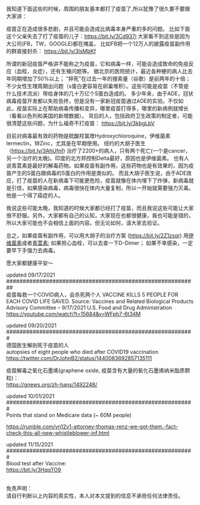 我知道下面这些的时候，周围的朋友基本都打了疫苗了,所以犹豫了很久要不要跟大家讲：

疫苗正在造成很多悲剧，并且可能会造成比病毒本身严重的多的问题。 
比如下面这个父亲失去了打了疫苗的儿子：https://bit.ly/3Cd937i
大家看不到这些是因为大公司(FB，TW，GOOGLE)都在掩盖， 比如FB把一个12万人的披露疫苗副作用的群直接封杀： https://bit.ly/3lsMbKf

所谓的新冠疫苗严格讲不能称之为疫苗，它和病毒一样，可能会造成致命的免疫反应（血栓，炎症），还有生殖问题等。
据北京的医院统计，最近各种梗的病人比去年同期增加了50%以上； “猝死”在过去一年的搜索量（谷歌）是前两年的十倍；不少女性生理周期出问题（s蛋白更容易在卵巢堆积）。这些可能是疫苗（不管是什么技术流派）带给身体的几十万亿个S蛋白造成的。
多少年来，由于ADE，冠状病毒疫苗开发都以失败告终，但是没有一家新冠疫苗通过ADE的实验。不仅如此，疫苗实际上在帮助病毒传播和变异，哪里疫苗打得多，哪里的新病例就增长（看看以色列和美国的新增数据）。 
背后的人，包括政府卫生政策的制定者，可能很清楚这些问题，为什么福奇不打疫苗： https://bit.ly/3kbgLbV

目前对病毒最有效的药物是硫酸羟氯喹Hydroxychloroquine，伊维菌素Iermectin，锌Zinc，尤其是在早期使用。
纽约的大胡子医生（https://bit.ly/3AhUfnf) 治疗了2200+的病人，只有两个死亡(一个是cancer，另一个治疗的太晚)。印度的北方邦控制Delta最好，原因也是伊维菌素。 
也有人说青蒿素是最好的解毒药物。如果疫苗有副作用，这些药物也是有效果的，因为疫苗产生的S蛋白跟病毒的S蛋白的作用是类似的。
而且大胡子医生说，由于ADE效应，打了疫苗的人在新病毒下可能更危险，疫苗就像在体内埋下了炸弹，新病毒就是引信，如果感染病毒，病毒很快在体内大量复制，所以一开始就需要强力灭毒。他是一个得了癌症的人。

我说这些可能太晚，我知道的时候大家都已经打了疫苗，而且我说这些可能让大家很不舒服。另外，大家都有自己的认知，大家现在也都很健康，我也可能是错的，所以大家可能也不会相信上面的内容。但无论如何，请大家去验证。

总之，如果疫苗有副作用，可以用大胡子的治疗方案 (https://bit.ly/2Z1zsqr) 用[伊维菌素](https://speakwithanmd.com)或者[青蒿素](https://www.amazon.com/dp/B08DDHJLR5?ref=nb_sb_ss_w_as-ypp-rep_ypp_rep_k0_1_8&crid=1HEQNZ0URJBCI&sprefix=artemins); 如果担心血栓，可以去查一下D-Dimer； 如果不幸感染，一定要早下手强力去病毒。

愿大家都健康平安～


updated 09/17/2021 <br />
########################################################## <br />
疫苗每救一个COVID病人，会杀死两个人
VACCINE KILLS 5 PEOPLE FOR EACH COVID LIFE SAVED.
Source:
Vaccines and Related Biological Products Advisory Committee – 9/17/2021
U.S. Food and Drug Administration
https://youtube.com/watch?t=15684&v=WFph7-6t34M


updated 09/20/2021<br />
#########################################################<br />
德国医生解剖死于疫苗的人<br />
autopsies of eight people who died after COVID19 vaccination <br />
https://twitter.com/DrJohnB2/status/1440083692857135111<br />


疫苗解毒之氧化石墨烯(graphene oxide, 疫苗含有大量的氧化石墨烯纳米脂质颗粒)：<br />
https://gnews.org/zh-hans/1492248/<br />

updated 10/01/2021 <br />
#########################################################<br />
Points that stand on Medicare data (~ 60M people)

https://rumble.com/vn12v1-attorney-thomas-renz-we-got-them.-fact-check-this-all-new-whistleblower-inf.html <br />

updated 11/15/2021 <br />
#########################################################<br />
Blood test after Vaccine:<br />
https://bit.ly/3HqgTO9<br />



<br />
免责声明： <br />
请自行判断以上内容的真实性，本人对本文提到的信息不承担任何法律责任。
